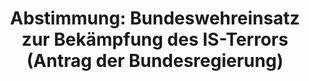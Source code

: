 ---
abstimmung:
  abstimmung: 4
  bundestagssitzung: 58
  datum: 18. Oktober 2018
  legislaturperiode: 19
categories:
- Todo
data:
- title: Abstimmungsergebnis 20181018_4-data.pdf
  url: /res/2021-btw/abstimmungsergebnisse/20181018_4-data.pdf
- title: Abstimmungsergebnis 20181018_4_xls-data.xls
  url: /res/2021-btw/abstimmungsergebnisse/20181018_4_xls-data.xls
- title: Abstimmungsergebnis 20181018_4_xls-datacsv
  url: /res/2021-btw/abstimmungsergebnisse/csv/20181018_4_xls-datacsv
ergebnis:
  AfD:
    enthaltung: 0
    gesamt: 92
    ja: 0
    nein: 80
    nichtabgegeben: 12
    ungueltig: 0
  Bündnis 90/Die Grünen:
    enthaltung: 0
    gesamt: 67
    ja: 1
    nein: 64
    nichtabgegeben: 2
    ungueltig: 0
  Die Linke:
    enthaltung: 0
    gesamt: 69
    ja: 0
    nein: 66
    nichtabgegeben: 3
    ungueltig: 0
  FDP:
    enthaltung: 0
    gesamt: 80
    ja: 0
    nein: 73
    nichtabgegeben: 7
    ungueltig: 0
  cdu/csu:
    enthaltung: 1
    gesamt: 246
    ja: 231
    nein: 0
    nichtabgegeben: 14
    ungueltig: 0
  file: 20181018_4_xls-data.xls
  fraktionslos:
    enthaltung: 0
    gesamt: 2
    ja: 0
    nein: 2
    nichtabgegeben: 0
    ungueltig: 0
  spd:
    enthaltung: 3
    gesamt: 153
    ja: 129
    nein: 9
    nichtabgegeben: 12
    ungueltig: 0
layout: abstimmung
links:
- title: Link zu bundestag.de
  url: https://www.bundestag.de/parlament/plenum/abstimmung/abstimmung?id=540
preview: 'Deutscher Bundestag


  58. Sitzung des Deutschen Bundestages

  am Donnerstag, 18. Oktober 2018


  Endgültiges Ergebnis der Namentlichen Abstimmung Nr. 4


  Beschlussempfehlung des Auswärtigen Ausschusses (3. Ausschuss) zu dem Antrag der

  Bundesregierung

  Fortsetzung der Beteiligung bewaffneter deutscher Streitkräfte zur nachhaltigen

  Bekämpfung des IS-Terrors und zur umfassenden Stabilisierung Iraks

  Drs. 19/4719 und 19/5051'
tags:
- Todo
title: 'Abstimmung: Bundeswehreinsatz zur Bekämpfung des IS-Terrors (Antrag der Bundesregierung)'
---
